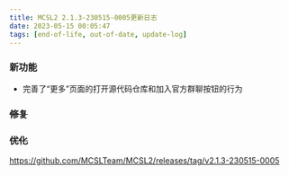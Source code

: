 ```yaml
---
title: MCSL2 2.1.3-230515-0005更新日志
date: 2023-05-15 00:05:47
tags: [end-of-life, out-of-date, update-log]
---
```

### 新功能
 - 完善了“更多”页面的打开源代码仓库和加入官方群聊按钮的行为
### ~~修复~~
### ~~优化~~

https://github.com/MCSLTeam/MCSL2/releases/tag/v2.1.3-230515-0005